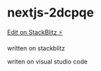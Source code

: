 # nextjs-2dcpqe

[Edit on StackBlitz ⚡️](https://stackblitz.com/edit/nextjs-2dcpqe)

written on stackblitz

writen on visual studio code